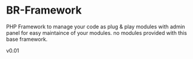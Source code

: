 BR-Framework
============

PHP Framework to manage your code as plug & play modules with admin panel
for easy maintaince of your modules.
no modules provided with this base framework.

v0.01
